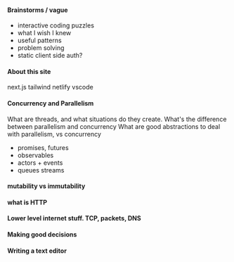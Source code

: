 #### Brainstorms / vague
- interactive coding puzzles
- what I wish I knew
- useful patterns
- problem solving
- static client side auth?

#### About this site
next.js
tailwind
netlify
vscode

#### Concurrency and Parallelism

What are threads, and what situations do they create.
What's the difference between parallelism and concurrency
What are good abstractions to deal with parallelism, vs concurrency
  - promises, futures
  - observables
  - actors + events
  - queues streams


#### mutability vs immutability

#### what is HTTP

#### Lower level internet stuff. TCP, packets, DNS

#### Making good decisions

#### Writing a text editor